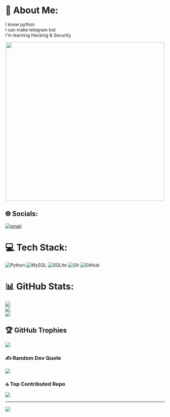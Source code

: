 # 💫 About Me:
I know python <br>I can make telegram bot<br>I'm learning Hacking & Security
<div id="header" align="center">
  <img src="https://media4.giphy.com/media/v1.Y2lkPTc5MGI3NjExeDc2d3oxcmg0ZGdhdzVoOGpmb3Zjc3JrYnk1Y3NlZzhiZGoycjB6byZlcD12MV9pbnRlcm5hbF9naWZfYnlfaWQmY3Q9Zw/Npdl9kOaKFJHuRCBGx/giphy.gif" width="500"/>
</div>

## 🌐 Socials:
[![email](https://img.shields.io/badge/Email-D14836?logo=gmail&logoColor=white)](mailto:Mohammadtahafarashi@gmail.com) 

# 💻 Tech Stack:
![Python](https://img.shields.io/badge/python-3670A0?style=for-the-badge&logo=python&logoColor=ffdd54) ![MySQL](https://img.shields.io/badge/mysql-4479A1.svg?style=for-the-badge&logo=mysql&logoColor=white) ![SQLite](https://img.shields.io/badge/sqlite-%2307405e.svg?style=for-the-badge&logo=sqlite&logoColor=white) ![Git](https://img.shields.io/badge/git-%23F05033.svg?style=for-the-badge&logo=git&logoColor=white) ![GitHub](https://img.shields.io/badge/github-%23121011.svg?style=for-the-badge&logo=github&logoColor=white)
# 📊 GitHub Stats:
![](https://github-readme-stats.vercel.app/api?username=TahaFarashi&theme=dark&hide_border=false&include_all_commits=false&count_private=false)<br/>
![](https://nirzak-streak-stats.vercel.app/?user=TahaFarashi&theme=dark&hide_border=false)<br/>
![](https://github-readme-stats.vercel.app/api/top-langs/?username=TahaFarashi&theme=dark&hide_border=false&include_all_commits=false&count_private=false&layout=compact)

## 🏆 GitHub Trophies
![](https://github-profile-trophy.vercel.app/?username=TahaFarashi&theme=radical&no-frame=false&no-bg=true&margin-w=4)

### ✍️ Random Dev Quote
![](https://quotes-github-readme.vercel.app/api?type=horizontal&theme=radical)

### 🔝 Top Contributed Repo
![](https://github-contributor-stats.vercel.app/api?username=TahaFarashi&limit=5&theme=dark&combine_all_yearly_contributions=true)

---
[![](https://visitcount.itsvg.in/api?id=TahaFarashi&icon=0&color=0)](https://visitcount.itsvg.in)

<!-- Proudly created with GPRM ( https://gprm.itsvg.in ) -->
